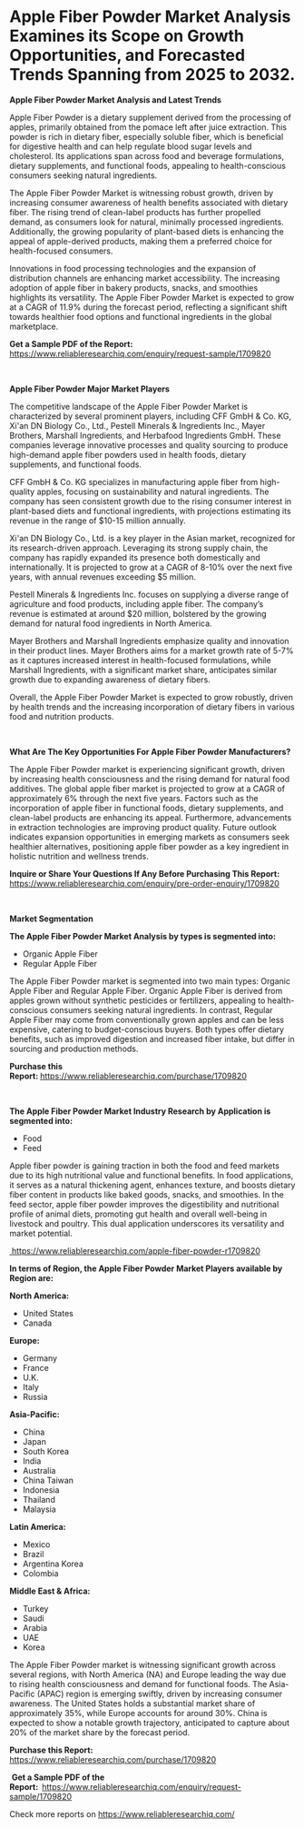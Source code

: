 <p><h1>Apple Fiber Powder Market Analysis Examines its Scope on Growth Opportunities, and Forecasted Trends Spanning from 2025 to 2032.</h1></p><p><strong>Apple Fiber Powder Market Analysis and Latest Trends</strong></p>
<p><p>Apple Fiber Powder is a dietary supplement derived from the processing of apples, primarily obtained from the pomace left after juice extraction. This powder is rich in dietary fiber, especially soluble fiber, which is beneficial for digestive health and can help regulate blood sugar levels and cholesterol. Its applications span across food and beverage formulations, dietary supplements, and functional foods, appealing to health-conscious consumers seeking natural ingredients.</p><p>The Apple Fiber Powder Market is witnessing robust growth, driven by increasing consumer awareness of health benefits associated with dietary fiber. The rising trend of clean-label products has further propelled demand, as consumers look for natural, minimally processed ingredients. Additionally, the growing popularity of plant-based diets is enhancing the appeal of apple-derived products, making them a preferred choice for health-focused consumers.</p><p>Innovations in food processing technologies and the expansion of distribution channels are enhancing market accessibility. The increasing adoption of apple fiber in bakery products, snacks, and smoothies highlights its versatility. The Apple Fiber Powder Market is expected to grow at a CAGR of 11.9% during the forecast period, reflecting a significant shift towards healthier food options and functional ingredients in the global marketplace.</p></p>
<p><strong>Get a Sample PDF of the Report:&nbsp;</strong> <a href="https://www.reliableresearchiq.com/enquiry/request-sample/1709820?utm_campaign=1877&utm_medium=2&utm_source=Github&utm_content=ia&utm_term=10012025&utm_id=apple-fiber-powder">https://www.reliableresearchiq.com/enquiry/request-sample/1709820</a></p>
<p>&nbsp;</p>
<p><strong>Apple Fiber Powder Major Market Players</strong></p>
<p><p>The competitive landscape of the Apple Fiber Powder Market is characterized by several prominent players, including CFF GmbH & Co. KG, Xi'an DN Biology Co., Ltd., Pestell Minerals & Ingredients Inc., Mayer Brothers, Marshall Ingredients, and Herbafood Ingredients GmbH. These companies leverage innovative processes and quality sourcing to produce high-demand apple fiber powders used in health foods, dietary supplements, and functional foods.</p><p>CFF GmbH & Co. KG specializes in manufacturing apple fiber from high-quality apples, focusing on sustainability and natural ingredients. The company has seen consistent growth due to the rising consumer interest in plant-based diets and functional ingredients, with projections estimating its revenue in the range of $10-15 million annually.</p><p>Xi'an DN Biology Co., Ltd. is a key player in the Asian market, recognized for its research-driven approach. Leveraging its strong supply chain, the company has rapidly expanded its presence both domestically and internationally. It is projected to grow at a CAGR of 8-10% over the next five years, with annual revenues exceeding $5 million.</p><p>Pestell Minerals & Ingredients Inc. focuses on supplying a diverse range of agriculture and food products, including apple fiber. The company’s revenue is estimated at around $20 million, bolstered by the growing demand for natural food ingredients in North America.</p><p>Mayer Brothers and Marshall Ingredients emphasize quality and innovation in their product lines. Mayer Brothers aims for a market growth rate of 5-7% as it captures increased interest in health-focused formulations, while Marshall Ingredients, with a significant market share, anticipates similar growth due to expanding awareness of dietary fibers.</p><p>Overall, the Apple Fiber Powder Market is expected to grow robustly, driven by health trends and the increasing incorporation of dietary fibers in various food and nutrition products.</p></p>
<p>&nbsp;</p>
<p><strong>What Are The Key Opportunities For Apple Fiber Powder Manufacturers?</strong></p>
<p><p>The Apple Fiber Powder market is experiencing significant growth, driven by increasing health consciousness and the rising demand for natural food additives. The global apple fiber market is projected to grow at a CAGR of approximately 6% through the next five years. Factors such as the incorporation of apple fiber in functional foods, dietary supplements, and clean-label products are enhancing its appeal. Furthermore, advancements in extraction technologies are improving product quality. Future outlook indicates expansion opportunities in emerging markets as consumers seek healthier alternatives, positioning apple fiber powder as a key ingredient in holistic nutrition and wellness trends.</p></p>
<p><strong>Inquire or Share Your Questions If Any Before Purchasing This Report:</strong> <a href="https://www.reliableresearchiq.com/enquiry/pre-order-enquiry/1709820?utm_campaign=1877&utm_medium=2&utm_source=Github&utm_content=ia&utm_term=10012025&utm_id=apple-fiber-powder">https://www.reliableresearchiq.com/enquiry/pre-order-enquiry/1709820</a></p>
<p>&nbsp;</p>
<p><strong>Market Segmentation</strong></p>
<p><strong>The Apple Fiber Powder Market Analysis by types is segmented into:</strong></p>
<p><ul><li>Organic Apple Fiber</li><li>Regular Apple Fiber</li></ul></p>
<p><p>The Apple Fiber Powder market is segmented into two main types: Organic Apple Fiber and Regular Apple Fiber. Organic Apple Fiber is derived from apples grown without synthetic pesticides or fertilizers, appealing to health-conscious consumers seeking natural ingredients. In contrast, Regular Apple Fiber may come from conventionally grown apples and can be less expensive, catering to budget-conscious buyers. Both types offer dietary benefits, such as improved digestion and increased fiber intake, but differ in sourcing and production methods.</p></p>
<p><strong>Purchase this Report:&nbsp;</strong><a href="https://www.reliableresearchiq.com/purchase/1709820?utm_campaign=1877&utm_medium=2&utm_source=Github&utm_content=ia&utm_term=10012025&utm_id=apple-fiber-powder">https://www.reliableresearchiq.com/purchase/1709820</a></p>
<p>&nbsp;</p>
<p><strong>The Apple Fiber Powder Market Industry Research by Application is segmented into:</strong></p>
<p><ul><li>Food</li><li>Feed</li></ul></p>
<p><p>Apple fiber powder is gaining traction in both the food and feed markets due to its high nutritional value and functional benefits. In food applications, it serves as a natural thickening agent, enhances texture, and boosts dietary fiber content in products like baked goods, snacks, and smoothies. In the feed sector, apple fiber powder improves the digestibility and nutritional profile of animal diets, promoting gut health and overall well-being in livestock and poultry. This dual application underscores its versatility and market potential.</p></p>
<p><a href="https://www.reliableresearchiq.com/apple-fiber-powder-r1709820?utm_campaign=1877&utm_medium=2&utm_source=Github&utm_content=ia&utm_term=10012025&utm_id=apple-fiber-powder">&nbsp;https://www.reliableresearchiq.com/apple-fiber-powder-r1709820</a></p>
<p><strong>In terms of Region, the Apple Fiber Powder Market Players available by Region are:</strong></p>
<p>
    <p> <strong> North America: </strong>
        <ul>
            <li>United States</li>
            <li>Canada</li>
        </ul>
        </p> 
    <p> <strong> Europe: </strong>
        <ul>
            <li>Germany</li>
            <li>France</li>
            <li>U.K.</li>
            <li>Italy</li>
            <li>Russia</li>
        </ul>
        </p> 
    <p> <strong> Asia-Pacific: </strong>
        <ul>
            <li>China</li>
            <li>Japan</li>
            <li>South Korea</li>
            <li>India</li>
            <li>Australia</li>
            <li>China Taiwan</li>
            <li>Indonesia</li>
            <li>Thailand</li>
            <li>Malaysia</li>
        </ul>
        </p> 
    <p> <strong> Latin America: </strong>
        <ul>
            <li>Mexico</li>
            <li>Brazil</li>
            <li>Argentina Korea</li>
            <li>Colombia</li>
        </ul>
        </p> 
    <p> <strong> Middle East & Africa: </strong>
        <ul>
            <li>Turkey</li>
            <li>Saudi</li>
            <li>Arabia</li>
            <li>UAE</li>
            <li>Korea</li>
        </ul>
    </p>
    </p>
<p><p>The Apple Fiber Powder market is witnessing significant growth across several regions, with North America (NA) and Europe leading the way due to rising health consciousness and demand for functional foods. The Asia-Pacific (APAC) region is emerging swiftly, driven by increasing consumer awareness. The United States holds a substantial market share of approximately 35%, while Europe accounts for around 30%. China is expected to show a notable growth trajectory, anticipated to capture about 20% of the market share by the forecast period.</p></p>
<p><strong>Purchase this Report: </strong><a href="https://www.reliableresearchiq.com/purchase/1709820?utm_campaign=1877&utm_medium=2&utm_source=Github&utm_content=ia&utm_term=10012025&utm_id=apple-fiber-powder">https://www.reliableresearchiq.com/purchase/1709820</a></p>
<p>&nbsp;<strong>Get a Sample PDF of the Report:&nbsp;&nbsp;</strong><a href="https://www.reliableresearchiq.com/enquiry/request-sample/1709820?utm_campaign=1877&utm_medium=2&utm_source=Github&utm_content=ia&utm_term=10012025&utm_id=apple-fiber-powder">https://www.reliableresearchiq.com/enquiry/request-sample/1709820</a></p>
<p><strong></strong></p>
<p>Check more reports on <a href="https://www.reliableresearchiq.com/?utm_campaign=1877&utm_medium=2&utm_source=Github&utm_content=ia&utm_term=10012025&utm_id=apple-fiber-powder">https://www.reliableresearchiq.com/</a></p>